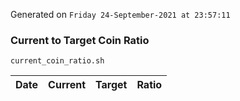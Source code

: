 Generated on `Friday 24-September-2021 at 23:57:11`

### Current to Target Coin Ratio
`current_coin_ratio.sh`

Date|Current|Target|Ratio
---|---|---|---

